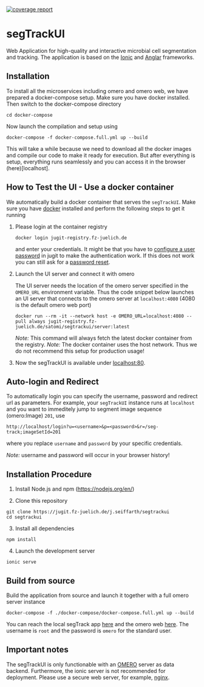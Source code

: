  [![coverage report](https://jugit.fz-juelich.de/satomi/segtrackui/badges/develop/coverage.svg)](https://jugit.fz-juelich.de/satomi/segtrackui/-/commits/develop)


# segTrackUI

Web Application for high-quality and interactive microbial cell segmentation and tracking. The application is based on the [Ionic](https://ionicframework.com/) and [Anglar](https://angular.io/) frameworks.

## Installation

To install all the microservices including omero and omero web, we have prepared a docker-compose setup. Make sure you have docker installed. Then switch to the docker-compose directory

```
cd docker-compose
```

Now launch the compilation and setup using
```
docker-compose -f docker-compose.full.yml up --build
```

This will take a while because we need to download all the docker images and compile our code to make it ready for execution. But after everything is setup, everything runs seamlessly and you can access it in the browser (here)[localhost].

## How to Test the UI - Use a docker container

We automatically build a docker container that serves the `segTrackUI`. Make sure you have [docker](https://docs.docker.com/get-docker/) installed and perform the following steps to get it running

1. Please login at the container registry

    ```
    docker login jugit-registry.fz-juelich.de
    ```
    and enter your credentials. It might be that you have to [configure a user password](https://docs.gitlab.com/ee/user/profile/) in jugit to make the authentication work. If this does not work you can still ask for a [password reset](https://jugit.fz-juelich.de/-/profile/password/reset).

2. Launch the UI server and connect it with omero

    The UI server needs the location of the omero server specified in the `OMERO_URL` environment variable. Thus the code snippet below launches an UI server that connects to the omero server at `localhost:4080` (4080 is the default omero web port)

    ```
    docker run --rm -it --network host -e OMERO_URL=localhost:4080 --pull always jugit-registry.fz-juelich.de/satomi/segtrackui/server:latest
    ```

    *Note:* This command will always fetch the latest docker container from the registry.
    *Note:* The docker container uses the host network. Thus we do not recommend this setup for production usage!

3. Now the segTrackUI is available under [localhost:80](http://localhost).

## Auto-login and Redirect

To automatically login you can specify the username, password and redirect url as parameters. For example, your `segTrackUI` instance runs at `localhost` and you want to immeditely jump to segment image sequence (omero:Image) `201`, use

```
http://localhost/login?u=<username>&p=<password>&r=/seg-track;imageSetId=201
```

where you replace `username` and `password` by your specific credentials.

*Note:* username and password will occur in your browser history!

## Installation Procedure

1. Install Node.js and npm (https://nodejs.org/en/)

2. Clone this repository

```
git clone https://jugit.fz-juelich.de/j.seiffarth/segtrackui
cd segtrackui
```

3. Install all dependencies

```
npm install
```

4. Launch the development server

```
ionic serve
```

## Build from source

Build the application from source and launch it together with a full omero server instance
```
docker-compose -f ./docker-compose/docker-compose.full.yml up --build
```

You can reach the local segTrack app [here](http://localhost) and the omero web [here](http://localhost:4080). The username is `root` and the password is `omero` for the standard user.

## Important notes

The segTrackUI is only functionable with an [OMERO](https://www.openmicroscopy.org/omero/) server as data backend. Furthermore, the ionic server is not recommended for deployment. Please use a secure web server, for example, [nginx](https://www.nginx.com/).
